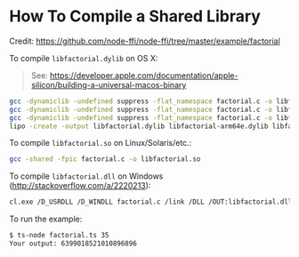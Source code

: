 # How To Compile a Shared Library

Credit: <https://github.com/node-ffi/node-ffi/tree/master/example/factorial>

To compile `libfactorial.dylib` on OS X:

> See: <https://developer.apple.com/documentation/apple-silicon/building-a-universal-macos-binary>

``` bash
gcc -dynamiclib -undefined suppress -flat_namespace factorial.c -o libfactorial-arm64e.dylib -target arm64e-apple-macos11
gcc -dynamiclib -undefined suppress -flat_namespace factorial.c -o libfactorial-arm64.dylib -target arm64-apple-macos11
gcc -dynamiclib -undefined suppress -flat_namespace factorial.c -o libfactorial-x86_64.dylib -target x86_64-apple-macos10.12
lipo -create -output libfactorial.dylib libfactorial-arm64e.dylib libfactorial-arm64.dylib libfactorial-x86_64.dylib 
```

To compile `libfactorial.so` on Linux/Solaris/etc.:

``` bash
gcc -shared -fpic factorial.c -o libfactorial.so
```

To compile `libfactorial.dll` on Windows (<http://stackoverflow.com/a/2220213>):

``` bash
cl.exe /D_USRDLL /D_WINDLL factorial.c /link /DLL /OUT:libfactorial.dll
```

To run the example:

``` bash
$ ts-node factorial.ts 35
Your output: 6399018521010896896
```
